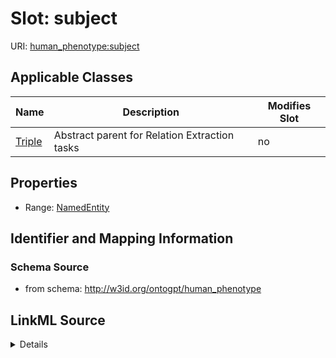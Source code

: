 

# Slot: subject

URI: [human_phenotype:subject](http://w3id.org/ontogpt/human_phenotypesubject)



<!-- no inheritance hierarchy -->





## Applicable Classes

| Name | Description | Modifies Slot |
| --- | --- | --- |
| [Triple](Triple.md) | Abstract parent for Relation Extraction tasks |  no  |







## Properties

* Range: [NamedEntity](NamedEntity.md)





## Identifier and Mapping Information







### Schema Source


* from schema: http://w3id.org/ontogpt/human_phenotype




## LinkML Source

<details>
```yaml
name: subject
from_schema: http://w3id.org/ontogpt/human_phenotype
rank: 1000
alias: subject
owner: Triple
domain_of:
- Triple
range: NamedEntity

```
</details>